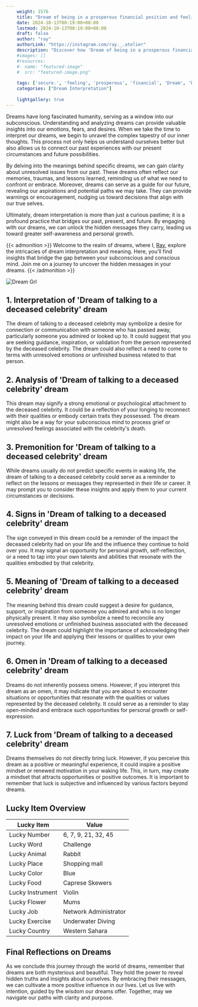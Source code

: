 ```yaml
---
    weight: 1576
    title: "Dream of being in a prosperous financial position and feeling secure."  # Assuming 'title' column exists
    date: 2024-10-13T00:19:00+08:00
    lastmod: 2024-10-13T00:19:00+08:00
    draft: false
    author: "ray"
    authorLink: "https://instagram.com/ray._.atelier"
    description: "Discover how 'Dream of being in a prosperous financial position and feeling secure.' can interpret your future and uncover its significant meanings in your life."
    #images: []
    #resources:
    #- name: "featured-image"
    #  src: "featured-image.png"
    
    tags: ['secure.', 'feeling', 'prosperous', 'financial', 'Dream', 'being', 'a', 'and', 'in', 'of', 'position']
    categories: ["Dream Interpretation"]
    
    lightgallery: true
---
```

    
Dreams have long fascinated humanity, serving as a window into our subconscious. Understanding and analyzing dreams can provide valuable insights into our emotions, fears, and desires. When we take the time to interpret our dreams, we begin to unravel the complex tapestry of our inner thoughts. This process not only helps us understand ourselves better but also allows us to connect our past experiences with our present circumstances and future possibilities.

By delving into the meanings behind specific dreams, we can gain clarity about unresolved issues from our past. These dreams often reflect our memories, traumas, and lessons learned, reminding us of what we need to confront or embrace. Moreover, dreams can serve as a guide for our future, revealing our aspirations and potential paths we may take. They can provide warnings or encouragement, nudging us toward decisions that align with our true selves.

Ultimately, dream interpretation is more than just a curious pastime; it is a profound practice that bridges our past, present, and future. By engaging with our dreams, we can unlock the hidden messages they carry, leading us toward greater self-awareness and personal growth.

{{< admonition >}}
Welcome to the realm of dreams, where I, [Ray](https://instagram.com/ray._.atelier), explore the intricacies of dream interpretation and meaning. Here, you’ll find insights that bridge the gap between your subconscious and conscious mind. Join me on a journey to uncover the hidden messages in your dreams.
{{< /admonition >}}

![Dream Grl](https://cdn.pixabay.com/photo/2017/11/02/03/35/gothic-2910057_1280.jpg "Dream Grl")

## 1. Interpretation of 'Dream of talking to a deceased celebrity' dream
 The dream of talking to a deceased celebrity may symbolize a desire for connection or communication with someone who has passed away, particularly someone you admired or looked up to. It could suggest that you are seeking guidance, inspiration, or validation from the person represented by the deceased celebrity. The dream could also reflect a need to come to terms with unresolved emotions or unfinished business related to that person.

## 2. Analysis of 'Dream of talking to a deceased celebrity' dream
 This dream may signify a strong emotional or psychological attachment to the deceased celebrity. It could be a reflection of your longing to reconnect with their qualities or embody certain traits they possessed. The dream might also be a way for your subconscious mind to process grief or unresolved feelings associated with the celebrity's death.

## 3. Premonition for 'Dream of talking to a deceased celebrity' dream
 While dreams usually do not predict specific events in waking life, the dream of talking to a deceased celebrity could serve as a reminder to reflect on the lessons or messages they represented in their life or career. It may prompt you to consider these insights and apply them to your current circumstances or decisions.

## 4. Signs in 'Dream of talking to a deceased celebrity' dream
 The sign conveyed in this dream could be a reminder of the impact the deceased celebrity had on your life and the influence they continue to hold over you. It may signal an opportunity for personal growth, self-reflection, or a need to tap into your own talents and abilities that resonate with the qualities embodied by that celebrity.

## 5. Meaning of 'Dream of talking to a deceased celebrity' dream
 The meaning behind this dream could suggest a desire for guidance, support, or inspiration from someone you admired and who is no longer physically present. It may also symbolize a need to reconcile any unresolved emotions or unfinished business associated with the deceased celebrity. The dream could highlight the importance of acknowledging their impact on your life and applying their lessons or qualities to your own journey.

## 6. Omen in 'Dream of talking to a deceased celebrity' dream
 Dreams do not inherently possess omens. However, if you interpret this dream as an omen, it may indicate that you are about to encounter situations or opportunities that resonate with the qualities or values represented by the deceased celebrity. It could serve as a reminder to stay open-minded and embrace such opportunities for personal growth or self-expression.

## 7. Luck from 'Dream of talking to a deceased celebrity' dream
 Dreams themselves do not directly bring luck. However, if you perceive this dream as a positive or meaningful experience, it could inspire a positive mindset or renewed motivation in your waking life. This, in turn, may create a mindset that attracts opportunities or positive outcomes. It is important to remember that luck is subjective and influenced by various factors beyond dreams.

## Lucky Item Overview
| Lucky Item          | Value              |
|---------------|--------------------|
| Lucky Number        | 6, 7, 9, 21, 32, 45  |
| Lucky Word          | Challenge |
| Lucky Animal        | Rabbit |
| Lucky Place         | Shopping mall     |
| Lucky Color         | Blue     |
| Lucky Food          | Caprese Skewers      |
| Lucky Instrument    | Violin |
| Lucky Flower        | Mums    |
| Lucky Job           | Network Administrator       |
| Lucky Exercise      | Underwater Diving  |
| Lucky Country       | Western Sahara    |


##  Final Reflections on Dreams

As we conclude this journey through the world of dreams, remember that dreams are both mysterious and beautiful. They hold the power to reveal hidden truths and insights about ourselves. By embracing their messages, we can cultivate a more positive influence in our lives. Let us live with intention, guided by the wisdom our dreams offer. Together, may we navigate our paths with clarity and purpose.
